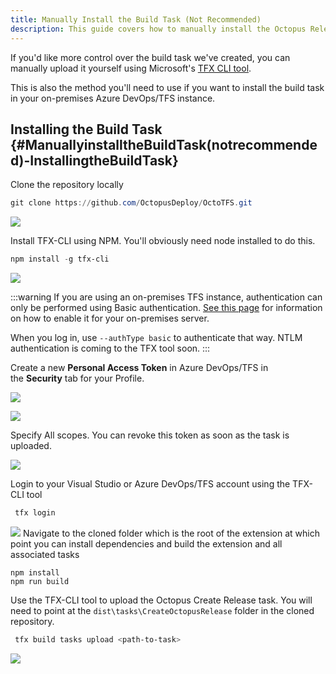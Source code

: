 ```yaml
---
title: Manually Install the Build Task (Not Recommended)
description: This guide covers how to manually install the Octopus Release build task into Microsoft Azure DevOps/TFS.
---
```


If you'd like more control over the build task we've created, you can manually upload it yourself using Microsoft's [TFX CLI tool](https://github.com/Microsoft/tfs-cli).

This is also the method you'll need to use if you want to install the build task in your on-premises Azure DevOps/TFS instance.

## Installing the Build Task {#ManuallyinstalltheBuildTask(notrecommended)-InstallingtheBuildTask}

Clone the repository locally

```powershell
git clone https://github.com/OctopusDeploy/OctoTFS.git
```

![](/docs/images/3048587/3278346.png)

Install TFX-CLI using NPM. You'll obviously need node installed to do this.

```powershell
npm install -g tfx-cli
```

![](/docs/images/3048587/3278347.png)

:::warning
If you are using an on-premises TFS instance, authentication can only be performed using Basic authentication. [See this page](https://github.com/Microsoft/tfs-cli/blob/master/docs/configureBasicAuth.md) for information on how to enable it for your on-premises server.

When you log in, use `--authType basic` to authenticate that way. NTLM authentication is coming to the TFX tool soon.
:::

Create a new **Personal Access Token** in Azure DevOps/TFS in the **Security** tab for your Profile.

![](/docs/images/3048587/3278348.png)

![](/docs/images/3048587/3278349.png)

Specify All scopes. You can revoke this token as soon as the task is uploaded.

![](/docs/images/3048587/3278350.png)

Login to your Visual Studio or Azure DevOps/TFS account using the TFX-CLI tool

```powershell
 tfx login
```

![](/docs/images/3048587/3278375.png)
Navigate to the cloned folder which is the root of the extension at which point you can install dependencies and build the extension and all associated tasks

```
npm install
npm run build
```

Use the TFX-CLI tool to upload the Octopus Create Release task. You will need to point at the `dist\tasks\CreateOctopusRelease` folder in the cloned repository.

```powershell
 tfx build tasks upload <path-to-task>
```

![](/docs/images/3048587/3278376.png)
